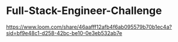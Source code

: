 # Full-Stack-Engineer-Challenge

https://www.loom.com/share/46aafff12afb4f6ab095579b70b1ec4a?sid=bf9e48c1-d258-42bc-be10-0e3eb532ab7e

